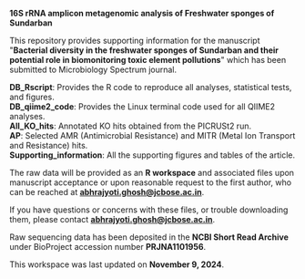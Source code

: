 **16S rRNA amplicon metagenomic analysis of Freshwater sponges of Sundarban**

This repository provides supporting information for the manuscript "**Bacterial diversity in the freshwater sponges of Sundarban and their potential role in biomonitoring toxic element pollutions**" which has been submitted to Microbiology Spectrum journal.

**DB_Rscript**: Provides the R code to reproduce all analyses, statistical tests, and figures.  
**DB_qiime2_code**: Provides the Linux terminal code used for all QIIME2 analyses.  
**All_KO_hits**: Annotated KO hits obtained from the PICRUSt2 run.  
**AP**: Selected AMR (Antimicrobial Resistance) and MITR (Metal Ion Transport and Resistance) hits.  
**Supporting_information**: All the supporting figures and tables of the article.

The raw data will be provided as an **R workspace** and associated files upon manuscript acceptance or upon reasonable request to the first author, who can be reached at **abhrajyoti.ghosh@jcbose.ac.in**.

If you have questions or concerns with these files, or trouble downloading them, please contact **abhrajyoti.ghosh@jcbose.ac.in**.

Raw sequencing data has been deposited in the **NCBI Short Read Archive** under BioProject accession number **PRJNA1101956**.

This workspace was last updated on **November 9, 2024**.
